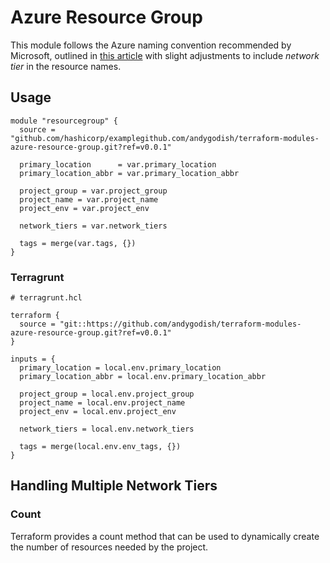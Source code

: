 # Azure Resource Group

This module follows the Azure naming convention recommended by Microsoft, outlined in [this article](https://learn.microsoft.com/en-us/azure/cloud-adoption-framework/ready/azure-best-practices/resource-naming) with slight adjustments to include _network tier_ in the resource names.

## Usage

```
module "resourcegroup" {
  source = "github.com/hashicorp/examplegithub.com/andygodish/terraform-modules-azure-resource-group.git?ref=v0.0.1"

  primary_location      = var.primary_location
  primary_location_abbr = var.primary_location_abbr

  project_group = var.project_group
  project_name = var.project_name
  project_env = var.project_env

  network_tiers = var.network_tiers

  tags = merge(var.tags, {})
}
```

### Terragrunt

```
# terragrunt.hcl

terraform {
  source = "git::https://github.com/andygodish/terraform-modules-azure-resource-group.git?ref=v0.0.1"
}

inputs = {
  primary_location = local.env.primary_location
  primary_location_abbr = local.env.primary_location_abbr

  project_group = local.env.project_group
  project_name = local.env.project_name
  project_env = local.env.project_env

  network_tiers = local.env.network_tiers

  tags = merge(local.env.env_tags, {})
}
```

## Handling Multiple Network Tiers

### Count 

Terraform provides a count method that can be used to dynamically create the number of resources needed by the project. 


